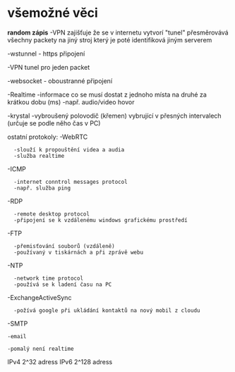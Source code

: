 # všemožné věci
**random zápis**
-VPN zajišťuje že se v internetu vytvorí "tunel" přesměrovává všechny packety na jiný stroj který je poté identifiková jiným serverem

-wstunnel - https připojení

  -VPN tunel pro jeden packet
  
-websocket - oboustranné připojení

-Realtime
  -informace co se musí dostat z jednoho místa na druhé za krátkou dobu (ms)
  -např. audio/video hovor
  
-krystal
  -vybroušený polovodič (křemen) vybrující v přesných intervalech (určuje se podle něho čas v PC)
  
ostatní protokoly: 
  -WebRTC  
  
      -slouží k propouštění videa a audia      
      -služba realtime
      
  -ICMP
  
      -internet conntrol messages protocol
      -např. služba ping
      
  -RDP
  
      -remote desktop protocol
      -připojení se k vzdálenému windows grafickému prostředí
      
  -FTP
  
      -přemisťování souborů (vzdáleně)
      -používaný v tiskárnách a při zprávě webu
      
  -NTP
  
      -network time protocol
      -používá se k ladení času na PC

  -ExchangeActiveSync

      -požívá google při ukládání kontaktů na nový mobil z cloudu
      
  -SMTP

    -email
 
    -pomalý není realtime
    
IPv4 2^32 adress
IPv6 2^128 adress

